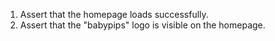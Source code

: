 1. Assert that the homepage loads successfully.
2. Assert that the "babypips" logo is visible on the homepage.